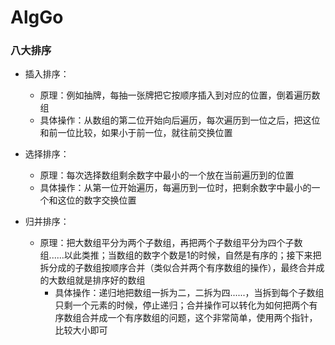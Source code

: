 # AlgGo

### 八大排序

- 插入排序：
  - 原理：例如抽牌，每抽一张牌把它按顺序插入到对应的位置，倒着遍历数组
  - 具体操作：从数组的第二位开始向后遍历，每次遍历到一位之后，把这位和前一位比较，如果小于前一位，就往前交换位置

- 选择排序：
  - 原理：每次选择数组剩余数字中最小的一个放在当前遍历到的位置
  - 具体操作：从第一位开始遍历，每遍历到一位时，把剩余数字中最小的一个和这位的数字交换位置

- 归并排序：
  - 原理：把大数组平分为两个子数组，再把两个子数组平分为四个子数组......以此类推；当数组的数字个数是1的时候，自然是有序的；接下来把拆分成的子数组按顺序合并（类似合并两个有序数组的操作），最终合并成的大数组就是排序好的数组
    - 具体操作：递归地把数组一拆为二，二拆为四......，当拆到每个子数组只剩一个元素的时候，停止递归；合并操作可以转化为如何把两个有序数组合并成一个有序数组的问题，这个非常简单，使用两个指针，比较大小即可